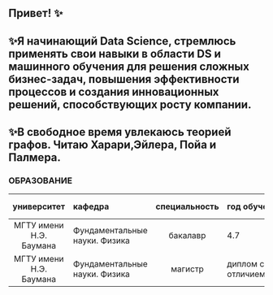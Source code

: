 ## Привет! ✨

✨Я начинающий Data Science, стремлюсь применять свои навыки в области DS и машинного обучения для решения сложных бизнес-задач, повышения эффективности процессов и создания инновационных решений, способствующих росту компании. 
---
✨В свободное время увлекаюсь теорией графов. Читаю Харари,Эйлера, Пойа и Палмера. 
---
### ОБРАЗОВАНИЕ
|университет|кафедра|специальность|год обучения|средний балл|
|:----:|:-----|:----:|:-----|:-----|
|МГТУ имени Н.Э. Баумана| Фундаментальные науки. Физика |бакалавр| 4.7 |
|МГТУ имени Н.Э. Баумана| Фундаментальные науки. Физика |магистр| диплом с отличием(4.94) |

<!--
**ValentinaZubareva2906/ValentinaZubareva2906** is a ✨ _special_ ✨ repository because its `README.md` (this file) appears on your GitHub profile.

Here are some ideas to get you started:

- 🔭 I’m currently working on ...
- 🌱 I’m currently learning ...
- 👯 I’m looking to collaborate on ...
- 🤔 I’m looking for help with ...
- 💬 Ask me about ...
- 📫 How to reach me: ...
- 😄 Pronouns: ...
- ⚡ Fun fact: ...
-->

